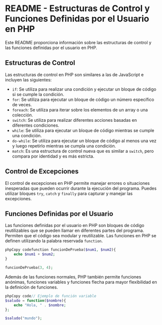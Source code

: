 # README - Estructuras de Control y Funciones Definidas por el Usuario en PHP

Este README proporciona información sobre las estructuras de control y las funciones definidas por el usuario en PHP.

## Estructuras de Control

Las estructuras de control en PHP son similares a las de JavaScript e incluyen las siguientes:

- `if`: Se utiliza para realizar una condición y ejecutar un bloque de código si se cumple la condición.
- `for`: Se utiliza para ejecutar un bloque de código un número específico de veces.
- `foreach`: Se utiliza para iterar sobre los elementos de un array o una colección.
- `switch`: Se utiliza para realizar diferentes acciones basadas en diferentes condiciones.
- `while`: Se utiliza para ejecutar un bloque de código mientras se cumple una condición.
- `do-while`: Se utiliza para ejecutar un bloque de código al menos una vez y luego repetirlo mientras se cumpla una condición.
- `match`: Es una estructura de control nueva que es similar a `switch`, pero compara por identidad y es más estricta.

## Control de Excepciones

El control de excepciones en PHP permite manejar errores o situaciones inesperadas que pueden ocurrir durante la ejecución del programa. Puedes utilizar bloques `try`, `catch` y `finally` para capturar y manejar las excepciones.

## Funciones Definidas por el Usuario

Las funciones definidas por el usuario en PHP son bloques de código reutilizables que se pueden llamar en diferentes partes del programa. Permiten que el código sea modular y reutilizable. Las funciones en PHP se definen utilizando la palabra reservada `function`.

```php
phpCopy codefunction funcionDePrueba($num1, $num2){
    echo $num1 + $num2;
}

funcionDePrueba(3, 4);
```

Además de las funciones normales, PHP también permite funciones anónimas, funciones variables y funciones flecha para mayor flexibilidad en la definición de funciones.

```php
phpCopy code// Ejemplo de función variable
$saludo = function($nombre){
    echo "Hola, " . $nombre;
};

$saludo("mundo");
```